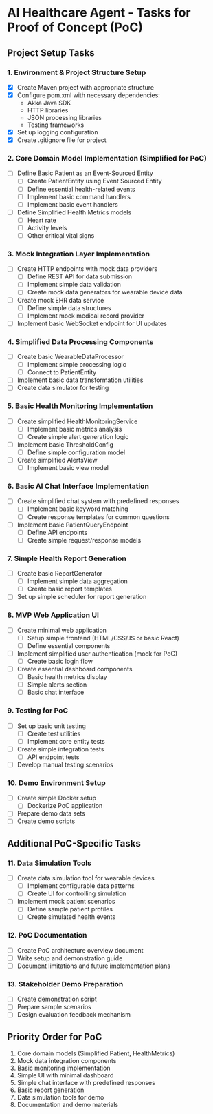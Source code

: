 # AI Healthcare Agent - Tasks for Proof of Concept (PoC)

## Project Setup Tasks

### 1. Environment & Project Structure Setup
- [x] Create Maven project with appropriate structure
- [x] Configure pom.xml with necessary dependencies:
    - Akka Java SDK
    - HTTP libraries
    - JSON processing libraries
    - Testing frameworks
- [x] Set up logging configuration
- [x] Create .gitignore file for project

### 2. Core Domain Model Implementation (Simplified for PoC)
- [ ] Define Basic Patient as an Event-Sourced Entity
    - [ ] Create PatientEntity using Event Sourced Entity
    - [ ] Define essential health-related events
    - [ ] Implement basic command handlers
    - [ ] Implement basic event handlers
- [ ] Define Simplified Health Metrics models
    - [ ] Heart rate
    - [ ] Activity levels
    - [ ] Other critical vital signs

### 3. Mock Integration Layer Implementation
- [ ] Create HTTP endpoints with mock data providers
    - [ ] Define REST API for data submission
    - [ ] Implement simple data validation
    - [ ] Create mock data generators for wearable device data
- [ ] Create mock EHR data service
    - [ ] Define simple data structures
    - [ ] Implement mock medical record provider
- [ ] Implement basic WebSocket endpoint for UI updates

### 4. Simplified Data Processing Components
- [ ] Create basic WearableDataProcessor
    - [ ] Implement simple processing logic
    - [ ] Connect to PatientEntity
- [ ] Implement basic data transformation utilities
- [ ] Create data simulator for testing

### 5. Basic Health Monitoring Implementation
- [ ] Create simplified HealthMonitoringService
    - [ ] Implement basic metrics analysis
    - [ ] Create simple alert generation logic
- [ ] Implement basic ThresholdConfig
    - [ ] Define simple configuration model
- [ ] Create simplified AlertsView
    - [ ] Implement basic view model

### 6. Basic AI Chat Interface Implementation
- [ ] Create simplified chat system with predefined responses
    - [ ] Implement basic keyword matching
    - [ ] Create response templates for common questions
- [ ] Implement basic PatientQueryEndpoint
    - [ ] Define API endpoints
    - [ ] Create simple request/response models

### 7. Simple Health Report Generation
- [ ] Create basic ReportGenerator
    - [ ] Implement simple data aggregation
    - [ ] Create basic report templates
- [ ] Set up simple scheduler for report generation

### 8. MVP Web Application UI
- [ ] Create minimal web application
    - [ ] Setup simple frontend (HTML/CSS/JS or basic React)
    - [ ] Define essential components
- [ ] Implement simplified user authentication (mock for PoC)
    - [ ] Create basic login flow
- [ ] Create essential dashboard components
    - [ ] Basic health metrics display
    - [ ] Simple alerts section
    - [ ] Basic chat interface

### 9. Testing for PoC
- [ ] Set up basic unit testing
    - [ ] Create test utilities
    - [ ] Implement core entity tests
- [ ] Create simple integration tests
    - [ ] API endpoint tests
- [ ] Develop manual testing scenarios

### 10. Demo Environment Setup
- [ ] Create simple Docker setup
    - [ ] Dockerize PoC application
- [ ] Prepare demo data sets
- [ ] Create demo scripts

## Additional PoC-Specific Tasks

### 11. Data Simulation Tools
- [ ] Create data simulation tool for wearable devices
    - [ ] Implement configurable data patterns
    - [ ] Create UI for controlling simulation
- [ ] Implement mock patient scenarios
    - [ ] Define sample patient profiles
    - [ ] Create simulated health events

### 12. PoC Documentation
- [ ] Create PoC architecture overview document
- [ ] Write setup and demonstration guide
- [ ] Document limitations and future implementation plans

### 13. Stakeholder Demo Preparation
- [ ] Create demonstration script
- [ ] Prepare sample scenarios
- [ ] Design evaluation feedback mechanism

## Priority Order for PoC

1. Core domain models (Simplified Patient, HealthMetrics)
2. Mock data integration components
3. Basic monitoring implementation
4. Simple UI with minimal dashboard
5. Simple chat interface with predefined responses
6. Basic report generation
7. Data simulation tools for demo
8. Documentation and demo materials
